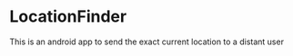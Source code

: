 LocationFinder
==============
This is an android app to send the exact current location to a distant user 
